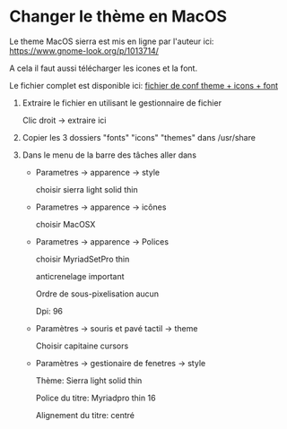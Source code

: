# Changer le thème en MacOS

Le theme MacOS sierra est mis en ligne par l'auteur ici: <https://www.gnome-look.org/p/1013714/>

A cela il faut aussi télécharger les icones et la font.

Le fichier complet est disponible ici: [fichier de conf theme + icons + font](/resources/macos.tar.gz)

1. Extraire le fichier en utilisant le gestionnaire de fichier

   Clic droit -> extraire ici

2. Copier les 3 dossiers "fonts" "icons" "themes" dans /usr/share

3. Dans le menu de la barre des tâches aller dans
   
   - Parametres -> apparence -> style

      choisir sierra light solid thin

   - Parametres -> apparence -> icônes

      choisir MacOSX

   - Parametres -> apparence -> Polices

      choisir MyriadSetPro thin

      anticrenelage important

      Ordre de sous-pixelisation aucun

      Dpi: 96    
 
   - Paramètres -> souris et pavé tactil -> theme

      Choisir capitaine cursors
		
           
   - Paramètres -> gestionaire de fenetres -> style 
   
      Thème: Sierra light solid thin

      Police du titre: Myriadpro thin 16

      Alignement du titre: centré